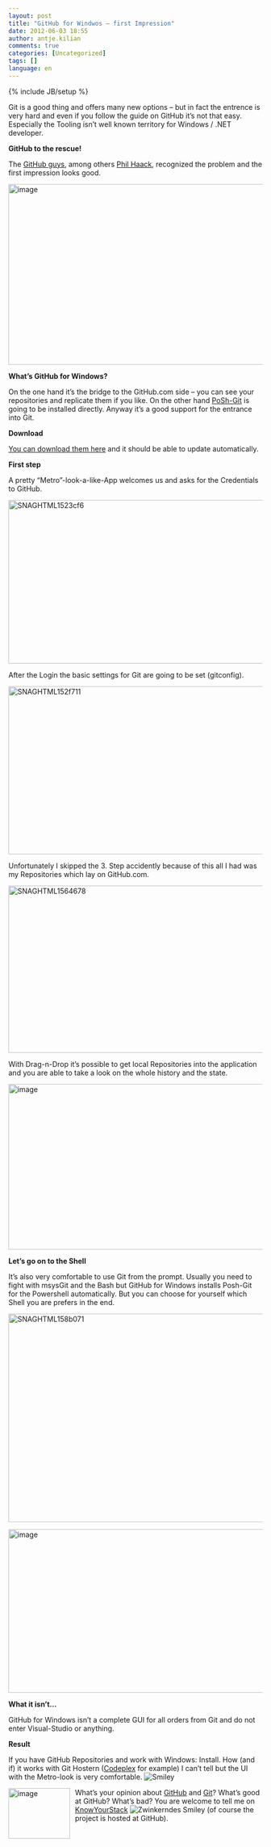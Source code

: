 ```yaml
---
layout: post
title: "GitHub for Windwos – first Impression"
date: 2012-06-03 18:55
author: antje.kilian
comments: true
categories: [Uncategorized]
tags: []
language: en
---
```

{% include JB/setup %}
&nbsp;

<strong> </strong>

Git is a good thing and offers many new options – but in fact the entrence is very hard and even if you follow the guide on GitHub it’s not that easy. Especially the Tooling isn’t well known territory for Windows / .NET developer.

<strong>GitHub to the rescue! </strong>

The <a href="https://github.com/blog/1127-github-for-windows">GitHub guys</a>, among others <a href="http://haacked.com/archive/2012/05/21/introducing-github-for-windows.aspx">Phil Haack</a>, recognized the problem and the first impression looks good.

<img style="background-image: none; padding-left: 0px; padding-right: 0px; padding-top: 0px; border: 0px;" title="image" src="http://code-inside.de/blog/wp-content/uploads/image1551.png" border="0" alt="image" width="606" height="358" />

<strong>What’s GitHub for Windows?</strong>

On the one hand it’s the bridge to the GitHub.com side – you can see your repositories and replicate them if you like. On the other hand <a href="http://haacked.com/archive/2011/12/13/better-git-with-powershell.aspx">PoSh-Git</a> is going to be installed directly. Anyway it’s a good support for the entrance into Git.

<strong>Download</strong>

<strong> </strong>

<a href="http://windows.github.com/">You can download them here</a> and it should be able to update automatically.

<strong>First step </strong>

<strong> </strong>

A pretty “Metro”-look-a-like-App welcomes us and asks for the Credentials to GitHub.

<img style="background-image: none; padding-left: 0px; padding-right: 0px; padding-top: 0px; border: 0px;" title="SNAGHTML1523cf6" src="http://code-inside.de/blog/wp-content/uploads/SNAGHTML1523cf6_thumb.png" border="0" alt="SNAGHTML1523cf6" width="565" height="324" />

After the Login the basic settings for Git are going to be set (gitconfig).

<img style="background-image: none; padding-left: 0px; padding-right: 0px; padding-top: 0px; border: 0px;" title="SNAGHTML152f711" src="http://code-inside.de/blog/wp-content/uploads/SNAGHTML152f711_thumb1.png" border="0" alt="SNAGHTML152f711" width="573" height="333" />

Unfortunately I skipped the 3. Step accidently because of this all I had was my Repositories which lay on GitHub.com.

<img style="background-image: none; padding-left: 0px; padding-right: 0px; padding-top: 0px; border: 0px;" title="SNAGHTML1564678" src="http://code-inside.de/blog/wp-content/uploads/SNAGHTML1564678_thumb1.png" border="0" alt="SNAGHTML1564678" width="570" height="331" />

With Drag-n-Drop it’s possible to get local Repositories into the application and you are able to take a look on the whole history and the state.

<img style="background-image: none; padding-left: 0px; padding-right: 0px; padding-top: 0px; border: 0px;" title="image" src="http://code-inside.de/blog/wp-content/uploads/image_thumb716.png" border="0" alt="image" width="565" height="328" />

<strong>Let’s go on to the Shell</strong>

<strong> </strong>

It’s also very comfortable to use Git from the prompt. Usually you need to fight with msysGit and the Bash but GitHub for Windows installs Posh-Git for the Powershell automatically. But you can choose for yourself which Shell you are prefers in the end.

<img style="background-image: none; padding-left: 0px; padding-right: 0px; padding-top: 0px; border: 0px;" title="SNAGHTML158b071" src="http://code-inside.de/blog/wp-content/uploads/SNAGHTML158b071_thumb.png" border="0" alt="SNAGHTML158b071" width="559" height="413" />

<img style="background-image: none; padding-left: 0px; padding-right: 0px; padding-top: 0px; border: 0px;" title="image" src="http://code-inside.de/blog/wp-content/uploads/image4_thumb.png" border="0" alt="image" width="564" height="324" /><strong> </strong>

<strong></strong>

<strong>What it isn’t…</strong>

GitHub for Windows isn’t a complete GUI for all orders from Git and do not enter Visual-Studio or anything.

<strong>Result</strong>

If you have GitHub Repositories and work with Windows: Install. How (and if) it works with Git Hostern (<a href="http://code-inside.de/blog/2012/03/30/codeplex-wird-modernisiert/">Codeplex</a> for example) I can’t tell but the UI with the Metro-look is very comfortable. <img class="wlEmoticon wlEmoticon-smile" style="border-style: none;" src="{{BASE_PATH}}/assets/wp-images-en/wlEmoticon-smile15.png" alt="Smiley" />

<img style="background-image: none; margin: 0px 10px 0px 0px; padding-left: 0px; padding-right: 0px; padding-top: 0px; border: 0px;" title="image" src="http://code-inside.de/blog/wp-content/uploads/image_thumb715.png" border="0" alt="image" width="122" height="100" align="left" />What’s your opinion about <a href="http://www.knowyourstack.com/what-is/github">GitHub</a> and <a href="http://www.knowyourstack.com/what-is/git">Git</a>? What’s good at GitHub? What’s bad? You are welcome to tell me on <a href="http://www.knowyourstack.com/">KnowYourStack</a> <img class="wlEmoticon wlEmoticon-winkingsmile" style="border-style: none;" src="{{BASE_PATH}}/assets/wp-images-en/wlEmoticon-winkingsmile39.png" alt="Zwinkerndes Smiley" /> (of course the project is hosted at GitHub).
